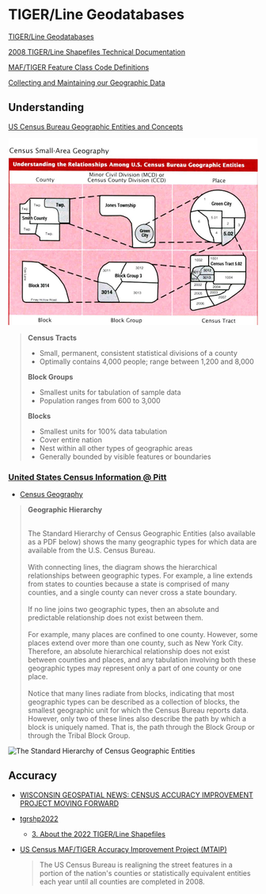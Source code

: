 # TIGER/Line Geodatabases

[TIGER/Line Geodatabases](https://www.census.gov/geographies/mapping-files/time-series/geo/tiger-geodatabase-file.2022.html)

[2008 TIGER/Line Shapefiles Technical Documentation](https://www2.census.gov/geo/pdfs/maps-data/data/tiger/tgrshp2008/TGRSHP08.pdf)

[MAF/TIGER Feature Class Code Definitions](https://www.census.gov/library/reference/code-lists/mt-feature-class-codes.html)

[Collecting and Maintaining our Geographic Data](https://www.census.gov/newsroom/blogs/random-samplings/2012/08/collecting-and-maintaining-our-geographic-data.html)

## Understanding

[US Census Bureau Geographic Entities and Concepts](https://www.census.gov/content/dam/Census/data/developers/geoareaconcepts.pdf)

![Census Small-Area Geography](./images/census_small_area_geography.jpg)

> **Census Tracts**
> * Small, permanent, consistent statistical divisions of a county
> * Optimally contains 4,000 people; range between 1,200 and 8,000
>
> **Block Groups**
> * Smallest units for tabulation of sample data
> * Population ranges from 600 to 3,000
>
> **Blocks**
> * Smallest units for 100% data tabulation
> * Cover entire nation
> * Nest within all other types of geographic areas
> * Generally bounded by visible features or boundaries

### [United States Census Information @ Pitt](https://pitt.libguides.com/uscensus)

* [Census Geography](https://pitt.libguides.com/uscensus/understandinggeography)

> **Geographic Hierarchy**
> 
> <br/>
> The Standard Hierarchy of Census Geographic Entities (also available as a PDF
> below) shows the many geographic types for which data are available from the
> U.S. Census Bureau.
> <br/>
> <br/>
> With connecting lines, the diagram shows the hierarchical relationships
> between geographic types. For example, a line extends from states to counties
> because a state is comprised of many counties, and a single county can never
> cross a state boundary.
> <br/>
> <br/>
> If no line joins two geographic types, then an absolute and predictable
> relationship does not exist between them.
> <br/>
> <br/>
> For example, many places are confined to one county. However, some places
> extend over more than one county, such as New York City. Therefore, an
> absolute hierarchical relationship does not exist between counties and
> places, and any tabulation involving both these geographic types may
> represent only a part of one county or one place.
> <br/>
> <br/>
> Notice that many lines radiate from blocks, indicating that most geographic
> types can be described as a collection of blocks, the smallest geographic
> unit for which the Census Bureau reports data. However, only two of these
> lines also describe the path by which a block is uniquely named. That is, the
> path through the Block Group or through the Tribal Block Group.

![The Standard Hierarchy of Census Geographic Entities](./images/StandardHierarchyOfCensusGeographicEntities.avif)

## Accuracy

* [WISCONSIN GEOSPATIAL NEWS: CENSUS ACCURACY IMPROVEMENT PROJECT MOVING FORWARD](https://www.sco.wisc.edu/2005/07/26/census-accuracy-improvement-project-moving-forward/)

* [tgrshp2022](https://www2.census.gov/geo/pdfs/maps-data/data/tiger/tgrshp2020/)
  * [3. About the 2022 TIGER/Line Shapefiles](https://www2.census.gov/geo/pdfs/maps-data/data/tiger/tgrshp2022/TGRSHP2022_TechDoc_Ch3.pdf)

* [US Census MAF/TIGER Accuracy Improvement Project (MTAIP)](https://hazards.fema.gov/femaportal/docs/TIGER_2007.pdf)

  > The US Census Bureau is realigning the street features in a portion of the
  > nation's counties or statistically equivalent entities each year until all
  > counties are completed in 2008.


